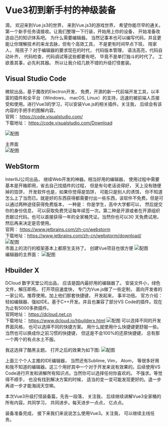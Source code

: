 # Vue3初到新手村的神级装备
滴， 欢迎来到Vue.js3的世界， 来到Vue.js3的游戏世界， 希望你能尽早的通关。第一个新手任务请接收。让我们整理一下行装，开始用上你的设备， 开始准备改造自己的知识体系吧。
为什么需要编辑器。 当然记事本也可以编写代码，并且更能让你理解技术的来龙去脉，但有个高效工具， 不是更有时间早点下班， 陪家人， 陪孩子？对于编辑器的要求现在的时代， 代码版本管理， 语法高亮，代码自动补齐， 代码检查，代码调试等这些都要有吧， 毕竟不是单打独斗的时代了。
工欲善其事，必先利其器。 所以让我介绍几款不错的升级打怪套装。
## Visual Studio Code
微软出品，基于魔改的Electron开发， 免费，开源的新一代前端开发工具，以丰富的插件和全平台（Windows， macOS, Linux）的支持，迅速的被前端人员接受和使用。进行Vue3的学习，可以安装Vue.js的相关插件。关注我， 后续会有该内容的手把手的图解内容。  
官网： https://code.visualstudio.com/  
下载地址： https://code.visualstudio.com/Download  

![配图](../code/2_ide/images/vsc.png )

主界面  
![配图](../code/2_ide/images/2.png )

## WebStorm 
InterlliJ公司出品， 继续Web开发的神器。相当好用的编辑器， 使用过程中需要基本是开箱即用，省去自己找插件的过程， 但是有句老话说得好， 天上没有随便掉的馅饼， 开发软件也是，如果你觉得是馅饼， 可能只是别人的诱饵， 你不知道怎么上了当而已。就是好的东西获得都需要付出一些东西，该软件不免费。但是可以通过两种途径获得免费版本， 一种是： 你是学生，高中大学都可以， 然后提交你的身份信息， 可以获取免费凭证每年续签一次。第二种是开源或者在开源组织贡献过代码。也可以直接获得一年的全家桶凭证。当然你也可以30 天免费试用， 然后再来决定是否使用。  
官网： https://www.jetbrains.com/zh-cn/webstorm  
下载地址：https://www.jetbrains.com/zh-cn/webstorm/download/  
![配图](../code/2_ide/images/3.png )  
市面上的流行的框架基本上都原生支持了。 创建Vue项目也很方便
![配图](../code/2_ide/images/4.png )  
编辑器的主界面： 
![配图](../code/2_ide/images/5.png )

## Hbuilder X
DCloud 数字天堂公司出品， 应该是国内最好用的编辑器了。 安装文件小，绿色文件，解压即用。 打开项目速度快， 专门为Vue.js做了一些定制， 面向开发者的一家公司。推荐使用。加上他们那套快捷键， 开发起来， 事半功倍。 官方介绍：轻如编辑器、强如IDE。基于C++开发。并且也兼容了部分VS Code的插件。现在为止有5000多款插件。  
官网地址： https://dcloud.net.cn   
下载地址： https://www.dcloud.io/hbuilderx.html 
![配图](../code/2_ide/images/6.png ) 
可以选择不同的开发界面风格， 也可以选择不同的快捷方案。 用什么就使用什么快捷键更舒服一些。 当然也可以换成你之前习惯的快捷键， 但这是不会100%的还原快捷键， 总有那一个两个的有点水土不服。

我这选择了酷黑主题。 打开之后的效果为如下图:
![配图](../code/2_ide/images/7.png ) 

上面三个个人主推的IDE编辑器， 当然还有Sublime, Vim， Atom， 等很多好用和我不知道的编辑器。这三个用好其中一个对于开发来说有效果的。后续使用VS Code进行开发和讲解所有知识点。当然你可以选择任何你喜欢的。 不强求。等觉得不顺手， 也没有找到解决方案的时候， 适当的变一变可能发现更好的。退一步再进一步才能海阔天空嘛。

本次Vue3升级打怪装备篇，先告一段落， 关注我， 后续继续讲解Vue3全家桶的所有内容。共同学习， 共同进步。每天进步一点点， 亿点点。

装备准备完成， 接下来我们来说说怎么使用Vue3。关注我， 可以继续主线任务。
